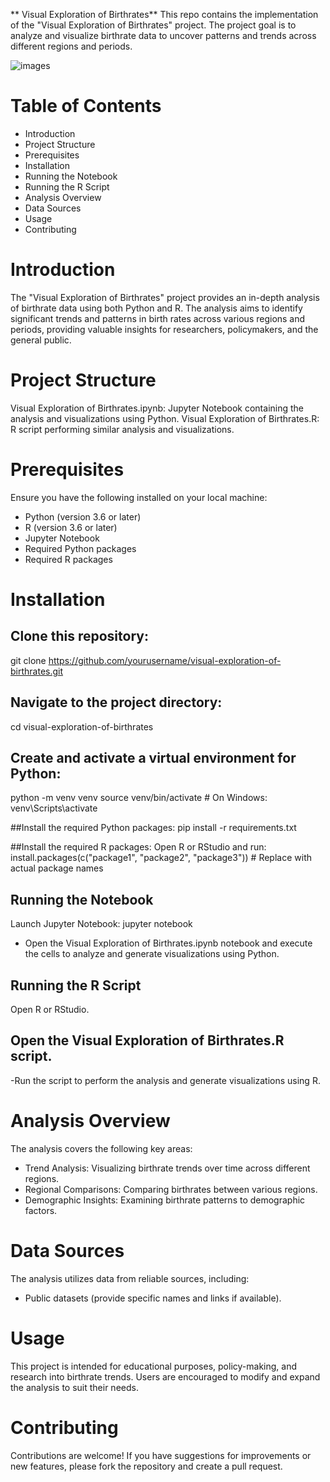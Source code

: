 ** Visual Exploration of Birthrates**
This repo contains the implementation of the "Visual Exploration of Birthrates" project. The project goal is to analyze and visualize birthrate data to uncover patterns and trends across different regions and periods.

![images](https://github.com/KalyanKPothineni/Visual-Exploration-of-Birthrate/assets/174274413/c03a98ea-242e-4367-9f0a-7e724b4fe580)

# Table of Contents
- Introduction
- Project Structure
- Prerequisites
- Installation
- Running the Notebook
- Running the R Script
- Analysis Overview
- Data Sources
- Usage
- Contributing

# Introduction
The "Visual Exploration of Birthrates" project provides an in-depth analysis of birthrate data using both Python and R. The analysis aims to identify significant trends and patterns in birth rates across various regions and periods, providing valuable insights for researchers, policymakers, and the general public.

# Project Structure
Visual Exploration of Birthrates.ipynb: Jupyter Notebook containing the analysis and visualizations using Python.
Visual Exploration of Birthrates.R: R script performing similar analysis and visualizations.

# Prerequisites
Ensure you have the following installed on your local machine:
- Python (version 3.6 or later)
- R (version 3.6 or later)
- Jupyter Notebook
- Required Python packages
- Required R packages 

# Installation
## Clone this repository:
git clone https://github.com/yourusername/visual-exploration-of-birthrates.git

## Navigate to the project directory:
cd visual-exploration-of-birthrates

## Create and activate a virtual environment for Python:
python -m venv venv
source venv/bin/activate  # On Windows: venv\Scripts\activate

##Install the required Python packages:
pip install -r requirements.txt

##Install the required R packages:
Open R or RStudio and run:
install.packages(c("package1", "package2", "package3"))  # Replace with actual package names

##  Running the Notebook
Launch Jupyter Notebook:
jupyter notebook
- Open the Visual Exploration of Birthrates.ipynb notebook and execute the cells to analyze and generate visualizations using Python.

## Running the R Script
Open R or RStudio.

## Open the Visual Exploration of Birthrates.R script.
-Run the script to perform the analysis and generate visualizations using R.
 
# Analysis Overview
The analysis covers the following key areas:
- Trend Analysis: Visualizing birthrate trends over time across different regions.
- Regional Comparisons: Comparing birthrates between various regions.
- Demographic Insights: Examining birthrate patterns to demographic factors.
  
# Data Sources
The analysis utilizes data from reliable sources, including:
- Public datasets (provide specific names and links if available).

# Usage
This project is intended for educational purposes, policy-making, and research into birthrate trends. Users are encouraged to modify and expand the analysis to suit their needs.

# Contributing
Contributions are welcome! If you have suggestions for improvements or new features, please fork the repository and create a pull request.
